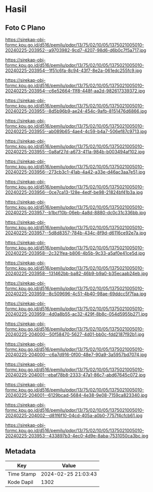 # Hasil

## Foto C Plano

https://sirekap-obj-formc.kpu.go.id/d516/pemilu/pdpr/13/75/02/10/05/1375021005010-20240225-203952--a9703982-9cd7-4207-98d6-d6b0c7f5a717.jpg

https://sirekap-obj-formc.kpu.go.id/d516/pemilu/pdpr/13/75/02/10/05/1375021005010-20240225-203954--1f51c6fa-8c94-43f7-8e2a-061edc255fc9.jpg

https://sirekap-obj-formc.kpu.go.id/d516/pemilu/pdpr/13/75/02/10/05/1375021005010-20240225-203954--c6e52664-11f8-448f-aa2d-982617339372.jpg

https://sirekap-obj-formc.kpu.go.id/d516/pemilu/pdpr/13/75/02/10/05/1375021005010-20240225-203955--8d5b96b9-ae24-454c-9afb-8151476d6866.jpg

https://sirekap-obj-formc.kpu.go.id/d516/pemilu/pdpr/13/75/02/10/05/1375021005010-20240225-203955--ab089b65-4ae4-4c59-b4a7-506ef87c9713.jpg

https://sirekap-obj-formc.kpu.go.id/d516/pemilu/pdpr/13/75/02/10/05/1375021005010-20240225-203955--0a8af27d-a673-411a-984b-b003494af102.jpg

https://sirekap-obj-formc.kpu.go.id/d516/pemilu/pdpr/13/75/02/10/05/1375021005010-20240225-203956--273cb3c1-41ab-4a42-a33e-d46ac3aa7e51.jpg

https://sirekap-obj-formc.kpu.go.id/d516/pemilu/pdpr/13/75/02/10/05/1375021005010-20240225-203956--0ce7ca13-128e-4edf-be98-21824bf41b3a.jpg

https://sirekap-obj-formc.kpu.go.id/d516/pemilu/pdpr/13/75/02/10/05/1375021005010-20240225-203957--b1bcf10b-06eb-4a8d-8880-dc0c31c336bb.jpg

https://sirekap-obj-formc.kpu.go.id/d516/pemilu/pdpr/13/75/02/10/05/1375021005010-20240225-203957--5d8d8357-784b-434c-8f9d-d6116ce92e7a.jpg

https://sirekap-obj-formc.kpu.go.id/d516/pemilu/pdpr/13/75/02/10/05/1375021005010-20240225-203958--2c321fea-b806-4b5b-9c33-a5af0e41ce5d.jpg

https://sirekap-obj-formc.kpu.go.id/d516/pemilu/pdpr/13/75/02/10/05/1375021005010-20240225-203958--131462bb-ba82-46b9-b9a0-b35ecaab24eb.jpg

https://sirekap-obj-formc.kpu.go.id/d516/pemilu/pdpr/13/75/02/10/05/1375021005010-20240225-203959--8c509696-4c51-4b40-98ae-69ddcc5f7faa.jpg

https://sirekap-obj-formc.kpu.go.id/d516/pemilu/pdpr/13/75/02/10/05/1375021005010-20240225-203959--4d0a8b55-ac32-429f-8b8c-054d5955b271.jpg

https://sirekap-obj-formc.kpu.go.id/d516/pemilu/pdpr/13/75/02/10/05/1375021005010-20240225-204000--50f58470-5627-4d01-bb0c-fdd2187f92b1.jpg

https://sirekap-obj-formc.kpu.go.id/d516/pemilu/pdpr/13/75/02/10/05/1375021005010-20240225-204000--c6a7d916-0f00-48e7-90a9-3a5957bd7074.jpg

https://sirekap-obj-formc.kpu.go.id/d516/pemilu/pdpr/13/75/02/10/05/1375021005010-20240225-204001--ebaf78b8-2333-47a1-86c7-abd67645c072.jpg

https://sirekap-obj-formc.kpu.go.id/d516/pemilu/pdpr/13/75/02/10/05/1375021005010-20240225-204001--6129bcad-5684-4e38-9e08-7159ca823340.jpg

https://sirekap-obj-formc.kpu.go.id/d516/pemilu/pdpr/13/75/02/10/05/1375021005010-20240225-204002--d81f6f10-04cd-405a-a0b0-7757f4cfcb61.jpg

https://sirekap-obj-formc.kpu.go.id/d516/pemilu/pdpr/13/75/02/10/05/1375021005010-20240225-203953--433897b3-4ec0-4d9e-8aba-7531050ca3bc.jpg


## Metadata

| Key        | Value               |
| ---------- | ------------------- |
| Time Stamp | 2024-02-25 21:03:43 |
| Kode Dapil | 1302                |



